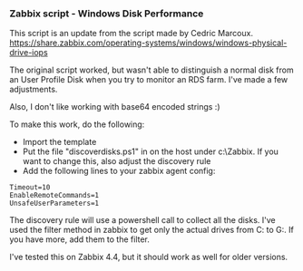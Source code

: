 ### Zabbix script - Windows Disk Performance

This script is an update from the script made by Cedric Marcoux.
https://share.zabbix.com/operating-systems/windows/windows-physical-drive-iops

The original script worked, but wasn't able to distinguish a normal disk from an User Profile Disk when you try to monitor an RDS farm. I've made a few adjustments.

Also, I don't like working with base64 encoded strings :)


To make this work, do the following:

- Import the template
- Put the file "discoverdisks.ps1" in on the host under c:\Zabbix. If you want to change this, also adjust the discovery rule
- Add the following lines to your zabbix agent config:

```
Timeout=10
EnableRemoteCommands=1 
UnsafeUserParameters=1
```

The discovery rule will use a powershell call to collect all the disks. I've used the filter method in zabbix to get only the actual drives from C: to G:. If you have more,
add them to the filter.


I've tested this on Zabbix 4.4, but it should work as well for older versions.
